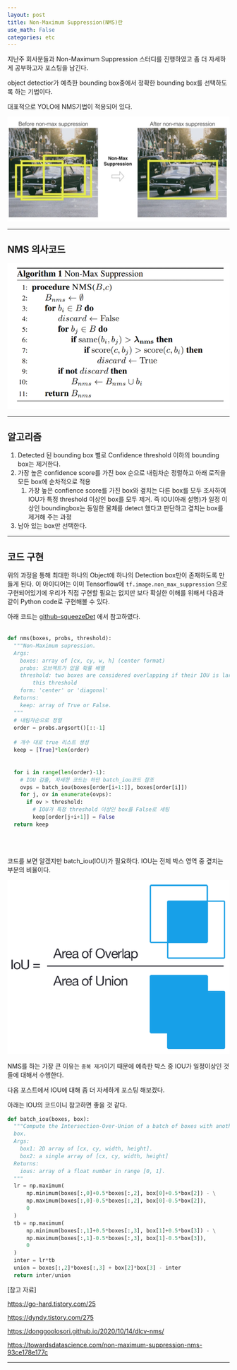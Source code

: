 ```yaml
---
layout: post
title: Non-Maximum Suppression(NMS)란
use_math: False
categories: etc
---
```




지난주 회사분들과 Non-Maximum Suppression 스터디를 진행하였고 좀 더 자세하게 공부하고자 포스팅을 남긴다.

object detectior가 예측한 bounding box중에서 정확한 bounding box를 선택하도록 하는 기법이다.


대표적으로 YOLO에 NMS기법이 적용되어 있다.


![NMS_1](/public/images/2021-03-08-NMS-1.png)


---

## NMS 의사코드


![NMS_1](/public/images/2021-03-08-NMS-2.png)


---

## 알고리즘


1. Detected 된 bounding box 별로 Confidence threshold 이하의 bounding box는 제거한다.
2. 가장 높은 confidence score를 가진 box 순으로 내림차순 정렬하고 아래 로직을 모든 box에 순차적으로 적용
   1. 가장 높은 confience score를 가진 box와 곂치는 다른 box를 모두 조사하여 IOU가 특정 threshold 이상인 box를 모두 제거. 즉 IOU(아래 설명)가 일정 이상인 boundingbox는 동일한 물체를 detect 했다고 판단하고 곂치는 box를 제거해 주는 과정
3. 남아 있는 box만 선택한다.

---


## 코드 구현 



위의 과정을 통해 최대한 하나의 Object에 하나의 Detection box만이 존재하도록 만들게 된다. 이 아이디어는 이미 Tensorflow에 `tf.image.non_max_suppression` 으로 구현되어있기에 우리가 직접 구현할 필요는 없지만 보다 확실한 이해를 위해서 다음과 같이 Python code로 구현해볼 수 있다.


아래 코드는 [github-squeezeDet](https://github.com/BichenWuUCB/squeezeDet/blob/master/src/utils/util.py) 에서 참고하였다.

```python

def nms(boxes, probs, threshold):
  """Non-Maximum supression.
  Args:
    boxes: array of [cx, cy, w, h] (center format)
    probs: 오브젝트가 있을 확률 배열
    threshold: two boxes are considered overlapping if their IOU is largher than
        this threshold
    form: 'center' or 'diagonal'
  Returns:
    keep: array of True or False.
  """
  # 내림차순으로 정렬
  order = probs.argsort()[::-1]

  # 개수 대로 true 리스트 생성
  keep = [True]*len(order)
 
  
  for i in range(len(order)-1):
    # IOU 검출, 자세한 코드는 하단 batch_iou코드 참조
    ovps = batch_iou(boxes[order[i+1:]], boxes[order[i]])
    for j, ov in enumerate(ovps):
      if ov > threshold:
        # IOU가 특정 threshold 이상인 box를 False로 세팅
        keep[order[j+i+1]] = False
  return keep


  
```


코드를 보면 알겠지만 batch_iou(IOU)가 필요하다. IOU는 전체 박스 영역 중 곂치는 부분의 비율이다.


![NMS_1](/public/images/2021-03-08-NMS-3.png)

NMS를 하는 가장 큰 이유는 `중복 제거`이기 때문에 예측한 박스 중 IOU가 일정이상인 것들에 대해서 수행한다.

다음 포스트에서 IOU에 대해 좀 더 자세하게 포스팅 해보겠다.

아래는 IOU의 코드이니 참고하면 좋을 것 같다.

```python
def batch_iou(boxes, box):
  """Compute the Intersection-Over-Union of a batch of boxes with another
  box.
  Args:
    box1: 2D array of [cx, cy, width, height].
    box2: a single array of [cx, cy, width, height]
  Returns:
    ious: array of a float number in range [0, 1].
  """
  lr = np.maximum(
      np.minimum(boxes[:,0]+0.5*boxes[:,2], box[0]+0.5*box[2]) - \
      np.maximum(boxes[:,0]-0.5*boxes[:,2], box[0]-0.5*box[2]),
      0
  )
  tb = np.maximum(
      np.minimum(boxes[:,1]+0.5*boxes[:,3], box[1]+0.5*box[3]) - \
      np.maximum(boxes[:,1]-0.5*boxes[:,3], box[1]-0.5*box[3]),
      0
  )
  inter = lr*tb
  union = boxes[:,2]*boxes[:,3] + box[2]*box[3] - inter
  return inter/union

```


[참고 자료] 

<https://go-hard.tistory.com/25>

<https://dyndy.tistory.com/275>

<https://donggoolosori.github.io/2020/10/14/dlcv-nms/>

<https://towardsdatascience.com/non-maximum-suppression-nms-93ce178e177c>


---